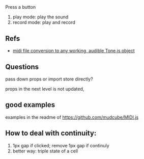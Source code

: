 ##

Press a button
1. play mode: play the sound
2. record mode: play and record


## Refs

- [midi file conversion to any working, audible Tone.js object](https://github.com/Tonejs/Tone.js/issues/137)


## Questions

pass down props or import store directly?


props in the next level is not updated,


## good examples

examples in the readme of https://github.com/mudcube/MIDI.js

## How to deal with continuity:

1. 1px gap if clicked; remove 1px gap if continuly
2. better way: triple state of a cell
